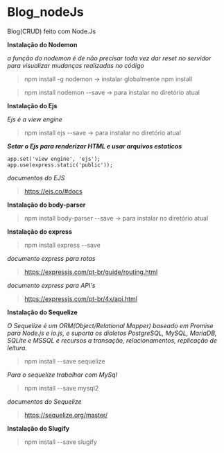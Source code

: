 # Blog_nodeJs
Blog(CRUD) feito com Node.Js

**Instalação do Nodemon**

*a função do nodemon é de não precisar toda vez dar reset no servidor para visualizar mudanças realizadas no código*

> npm install -g nodemon -> instalar globalmente npm install 

> npm install nodemon --save -> para instalar no diretório atual

**Instalação do Ejs**

*Ejs é a view engine*
> npm install ejs --save -> para instalar no diretório atual

***Setar o Ejs para renderizar HTML e usar arquivos estaticos***

```
app.set('view engine', 'ejs');
app.use(express.static('public'));
```
*documentos do EJS*
> https://ejs.co/#docs

**Instalação do body-parser**

> npm install body-parser --save -> para instalar no diretório atual

**Instalação do express**

> npm install express --save

*documento express para rotas*
> https://expressjs.com/pt-br/guide/routing.html

*documento express para API's*
>https://expressjs.com/pt-br/4x/api.html

**Instalação do Sequelize**

*O Sequelize é um ORM(Object/Relational Mapper) baseado em Promise para Node.js e io.js, e suporta os dialetos PostgreSQL, MySQL, MariaDB, SQLite e MSSQL e recursos a transação, relacionamentos, replicação de leitura.*

> npm install --save sequelize

*Para o sequelize trabalhar com MySql*
> npm install --save mysql2

*documentos do Sequelize*
> https://sequelize.org/master/

**Instalação do Slugify**

> npm install --save slugify